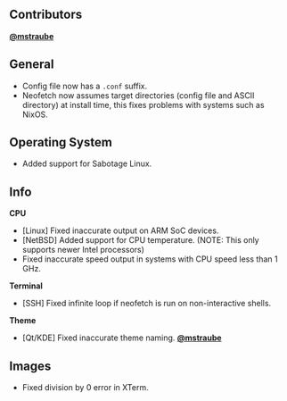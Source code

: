 ## Contributors

**[@mstraube](https://github.com/mstraube)**


## General

- Config file now has a `.conf` suffix.
- Neofetch now assumes target directories (config file and ASCII directory) at install time, this fixes problems with systems such as NixOS.


## Operating System

- Added support for Sabotage Linux.


## Info

**CPU**

- [Linux] Fixed inaccurate output on ARM SoC devices.
- [NetBSD] Added support for CPU temperature. (NOTE: This only supports newer Intel processors)
- Fixed inaccurate speed output in systems with CPU speed less than 1 GHz.

**Terminal**

- [SSH] Fixed infinite loop if neofetch is run on non-interactive shells.

**Theme**

- [Qt/KDE] Fixed inaccurate theme naming. **[@mstraube](https://github.com/mstraube)**

## Images

- Fixed division by 0 error in XTerm.

